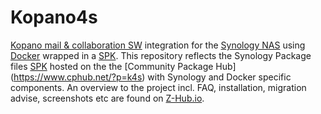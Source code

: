 # Kopano4s
[Kopano mail & collaboration SW](https://kopano.com/) integration for the [Synology NAS](https://www.synology.com/) using [Docker](https://hub.docker.com/r/tosoboso/) wrapped in a [SPK](https://originhelp.synology.com/developer-guide/synology_package/package_structure.html).
This repository reflects the Synology Package files [SPK](https://www.synology.com/en-global/knowledgebase/DSM/tutorial/Service_Application/How_to_install_applications_with_Package_Center) hosted on the the [Community Package Hub] (https://www.cphub.net/?p=k4s) with Synology and Docker specific components. An overview to the project incl. FAQ, installation, migration advise, screenshots etc are found on [Z-Hub.io](https://wiki.z-hub.io/display/K4S).



